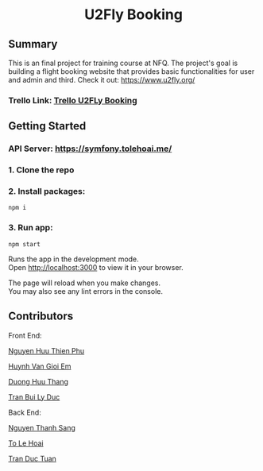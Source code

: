 # <h1 align="center">U2Fly Booking </h1>

## Summary

This is an final project for training course at NFQ. The project's goal is building a flight booking website that provides basic functionalities for user and admin and third.
Check it out: https://www.u2fly.org/

### Trello Link: [Trello U2FLy Booking](https://trello.com/invite/b/1ruQNMyy/8ac75313e35c043df199ba62ebccab71/booking-flight)

## Getting Started

### API Server: https://symfony.tolehoai.me/

### 1. Clone the repo

### 2. Install packages:

    npm i

### 3. Run app:

    npm start

Runs the app in the development mode.  
Open [http://localhost:3000](http://localhost:3000/) to view it in your browser.

The page will reload when you make changes.  
You may also see any lint errors in the console.

## Contributors

Front End:

[Nguyen Huu Thien Phu](https://github.com/zevik7)

[Huynh Van Gioi Em](https://github.com/gioiemhuynh)

[Duong Huu Thang](https://github.com/thangduongnfq)

[Tran Bui Ly Duc](https://github.com/DucTranNFQ)

Back End:

[Nguyen Thanh Sang](https://github.com/ntsanq)

[To Le Hoai](https://github.com/Ductuan92)

[Tran Duc Tuan](https://github.com/tolehoai/)
